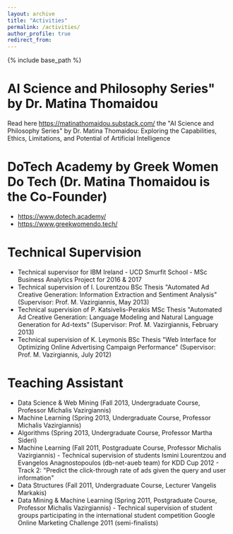 ```yaml
---
layout: archive
title: "Activities"
permalink: /activities/
author_profile: true
redirect_from:
---
```


{% include base_path %}


AI Science and Philosophy Series" by Dr. Matina Thomaidou
======
Read here https://matinathomaidou.substack.com/ the "AI Science and Philosophy Series" by Dr. Matina Thomaidou: Exploring the Capabilities, Ethics, Limitations, and Potential of Artificial Intelligence

DoTech Academy by Greek Women Do Tech (Dr. Matina Thomaidou is the Co-Founder)
======
* https://www.dotech.academy/
* https://www.greekwomendo.tech/

Technical Supervision
======
* Technical supervisor for IBM Ireland - UCD Smurfit School - MSc Business Analytics Project for 2016 & 2017
* Technical supervision of I. Lourentzou BSc Thesis "Automated Ad Creative Generation: Information Extraction and Sentiment Analysis" (Supervisor: Prof. M. Vazirgiannis, May 2013)
* Technical supervision of P. Katsivelis-Perakis MSc Thesis "Automated Ad Creative Generation: Language Modeling and Natural Language Generation for Ad-texts" (Supervisor: Prof. M. Vazirgiannis, February 2013)
* Technical supervision of K. Leymonis BSc Thesis "Web Interface for Optimizing Online Advertising Campaign Performance" (Supervisor: Prof. M. Vazirgiannis, July 2012)


Teaching Assistant
======
* Data Science & Web Mining (Fall 2013, Undergraduate Course, Professor Michalis Vazirgiannis)
* Machine Learning (Spring 2013, Undergraduate Course, Professor Michalis Vazirgiannis)
* Algorithms (Spring 2013, Undergraduate Course, Professor Martha Sideri)
* Machine Learning (Fall 2011, Postgraduate Course, Professor Michalis Vazirgiannis) - Technical supervision of students Ismini Lourentzou and Evangelos Anagnostopoulos (db-net-aueb team) for KDD Cup 2012 - Track 2: "Predict the click-through rate of ads given the query and user information"
* Data Structures (Fall 2011, Undergraduate Course, Lecturer Vangelis Markakis)
* Data Mining & Machine Learning (Spring 2011, Postgraduate Course, Professor Michalis Vazirgiannis) - Technical supervision of student groups participating in the international student competition Google Online Marketing Challenge 2011 (semi-finalists)
